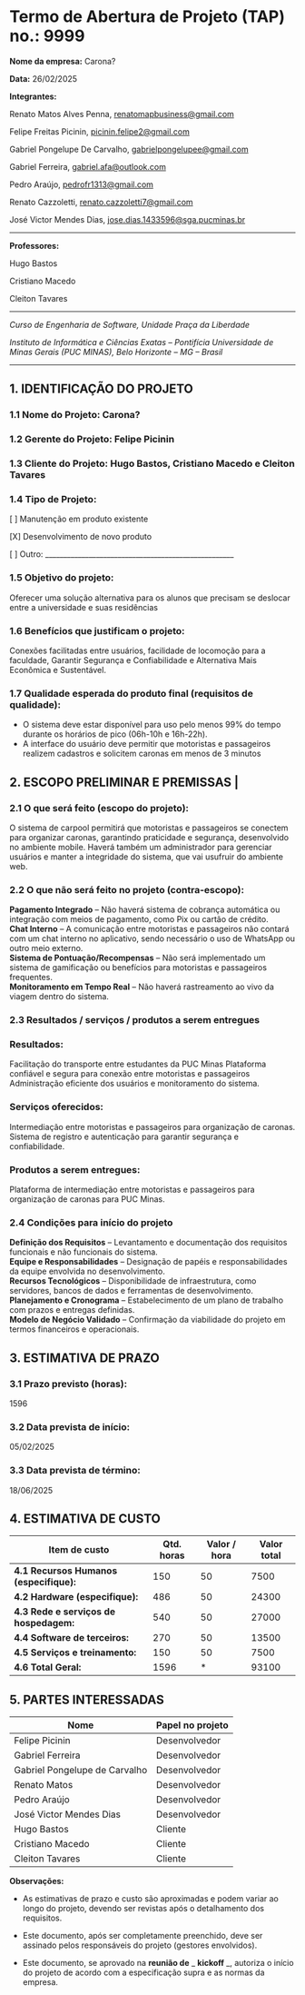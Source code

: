 # Termo de Abertura de Projeto (TAP) no.: 9999

**Nome da empresa:** Carona?

**Data:** 26/02/2025

**Integrantes:**

Renato Matos Alves Penna, renatomapbusiness@gmail.com

Felipe Freitas Picinin, picinin.felipe2@gmail.com

Gabriel Pongelupe De Carvalho, gabrielpongelupee@gmail.com

Gabriel Ferreira, gabriel.afa@outlook.com

Pedro Araújo, pedrofr1313@gmail.com

Renato Cazzoletti, renato.cazzoletti7@gmail.com

José Victor Mendes Dias, jose.dias.1433596@sga.pucminas.br

---

**Professores:**

Hugo Bastos

Cristiano Macedo

Cleiton Tavares

---

_Curso de Engenharia de Software, Unidade Praça da Liberdade_

_Instituto de Informática e Ciências Exatas – Pontifícia Universidade de Minas Gerais (PUC MINAS), Belo Horizonte – MG – Brasil_

---

## 1. IDENTIFICAÇÃO DO PROJETO

### 1.1 Nome do Projeto: Carona?

### 1.2 Gerente do Projeto: Felipe Picinin			

### 1.3 Cliente do Projeto: Hugo Bastos, Cristiano Macedo e Cleiton Tavares

### 1.4 Tipo de Projeto:

[ ] Manutenção em produto existente

[X] Desenvolvimento de novo produto

[ ] Outro: \_\_\_\_\_\_\_\_\_\_\_\_\_\_\_\_\_\_\_\_\_\_\_\_\_\_\_\_\_\_\_\_\_\_\_\_\_\_\_\_\_\_\_\_\_\_\_\_\_\_\_\_

### 1.5 Objetivo do projeto: 
Oferecer uma solução alternativa para os alunos que precisam se deslocar entre a universidade e suas residências

### 1.6 Benefícios que justificam o projeto: 
Conexões facilitadas entre usuários, facilidade de locomoção para a faculdade, Garantir Segurança e Confiabilidade e Alternativa Mais Econômica e Sustentável.

### 1.7 Qualidade esperada do produto final (requisitos de qualidade): 
* O sistema deve estar disponível para uso pelo menos 99% do tempo
durante os horários de pico (06h-10h e 16h-22h).
* A interface do usuário deve permitir que motoristas e passageiros
realizem cadastros e solicitem caronas em menos de 3 minutos

## **2. ESCOPO PRELIMINAR E PREMISSAS** |

### 2.1 O que será feito (escopo do projeto):
 O sistema de carpool permitirá que motoristas e passageiros se conectem para organizar caronas, garantindo praticidade e segurança, desenvolvido no ambiente mobile. Haverá também um administrador para gerenciar usuários e manter a integridade do sistema, que vai usufruir do ambiente web.

### 2.2 O que não será feito no projeto (contra-escopo):
 **Pagamento Integrado** – Não haverá sistema de cobrança automática ou integração com meios de pagamento, como Pix ou cartão de crédito.  
**Chat Interno** – A comunicação entre motoristas e passageiros não contará com um chat interno no aplicativo, sendo necessário o uso de WhatsApp ou outro meio externo.   
**Sistema de Pontuação/Recompensas** – Não será implementado um sistema de gamificação ou benefícios para motoristas e passageiros frequentes.  
**Monitoramento em Tempo Real** – Não haverá rastreamento ao vivo da viagem dentro do sistema.

### 2.3 Resultados / serviços / produtos a serem entregues

### Resultados:

Facilitação do transporte entre estudantes da PUC Minas
Plataforma confiável e segura para conexão entre motoristas e passageiros 
Administração eficiente dos usuários e monitoramento do sistema.  

### Serviços oferecidos:

Intermediação entre motoristas e passageiros para organização de caronas.
Sistema de registro e autenticação para garantir segurança e confiabilidade. 

### Produtos a serem entregues:

Plataforma de intermediação entre motoristas e passageiros para organização de caronas para PUC Minas.


### 2.4 Condições para início do projeto 

**Definição dos Requisitos** – Levantamento e documentação dos requisitos funcionais e não funcionais do sistema.  
**Equipe e Responsabilidades** – Designação de papéis e responsabilidades da equipe envolvida no desenvolvimento.  
**Recursos Tecnológicos** – Disponibilidade de infraestrutura, como servidores, bancos de dados e ferramentas de desenvolvimento.  
**Planejamento e Cronograma** – Estabelecimento de um plano de trabalho com prazos e entregas definidas.  
**Modelo de Negócio Validado** – Confirmação da viabilidade do projeto em termos financeiros e operacionais.

## 3. ESTIMATIVA DE PRAZO


### 3.1 Prazo previsto (horas):
1596

### 3.2 Data prevista de início:
 05/02/2025

### 3.3 Data prevista de término: 
18/06/2025 

## 4. ESTIMATIVA DE CUSTO

| Item de custo | Qtd. horas | Valor / hora  | Valor total |
| --- | --- | --- | --- |
| **4.1 Recursos Humanos** **(especifique):** | 150 | 50 | 7500 |
| **4.2 Hardware (especifique):** | 486 | 50 | 24300 |
| **4.3 Rede e serviços de hospedagem:** | 540 | 50 | 27000 |
| **4.4 Software de terceiros:** | 270 | 50 | 13500 |
| **4.5 Serviços e treinamento:** | 150 | 50 | 7500 |
| **4.6 Total Geral:** | 1596 | * | 93100 |

## 5. PARTES INTERESSADAS

| Nome | Papel no projeto | 
| --- | --- |
| Felipe Picinin    | Desenvolvedor |
| Gabriel Ferreira | Desenvolvedor | 
| Gabriel Pongelupe de Carvalho    | Desenvolvedor |
| Renato Matos | Desenvolvedor |   
| Pedro Araújo | Desenvolvedor |     
| José Victor Mendes Dias | Desenvolvedor |     
| Hugo Bastos | Cliente |     
| Cristiano Macedo | Cliente |     
| Cleiton Tavares | Cliente |     

**Observações:**

- As estimativas de prazo e custo são aproximadas e podem variar ao longo do projeto, devendo ser revistas após o detalhamento dos requisitos.

- Este documento, após ser completamente preenchido, deve ser assinado pelos responsáveis do projeto (gestores envolvidos).

- Este documento, se aprovado na **reunião de** _ **kickoff** _, autoriza o início do projeto de acordo com a especificação supra e as normas da empresa.

